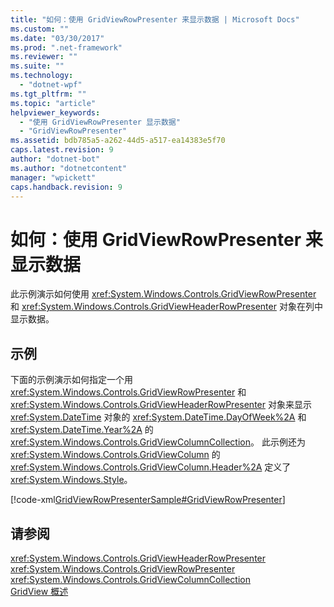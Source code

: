 ```yaml
---
title: "如何：使用 GridViewRowPresenter 来显示数据 | Microsoft Docs"
ms.custom: ""
ms.date: "03/30/2017"
ms.prod: ".net-framework"
ms.reviewer: ""
ms.suite: ""
ms.technology: 
  - "dotnet-wpf"
ms.tgt_pltfrm: ""
ms.topic: "article"
helpviewer_keywords: 
  - "使用 GridViewRowPresenter 显示数据"
  - "GridViewRowPresenter"
ms.assetid: bdb785a5-a262-44d5-a517-ea14383e5f70
caps.latest.revision: 9
author: "dotnet-bot"
ms.author: "dotnetcontent"
manager: "wpickett"
caps.handback.revision: 9
---
```

# 如何：使用 GridViewRowPresenter 来显示数据
此示例演示如何使用 <xref:System.Windows.Controls.GridViewRowPresenter> 和 <xref:System.Windows.Controls.GridViewHeaderRowPresenter> 对象在列中显示数据。  
  
## 示例  
 下面的示例演示如何指定一个用 <xref:System.Windows.Controls.GridViewRowPresenter> 和 <xref:System.Windows.Controls.GridViewHeaderRowPresenter> 对象来显示 <xref:System.DateTime> 对象的 <xref:System.DateTime.DayOfWeek%2A> 和 <xref:System.DateTime.Year%2A> 的 <xref:System.Windows.Controls.GridViewColumnCollection>。  此示例还为 <xref:System.Windows.Controls.GridViewColumn> 的 <xref:System.Windows.Controls.GridViewColumn.Header%2A> 定义了 <xref:System.Windows.Style>。  
  
 [!code-xml[GridViewRowPresenterSample#GridViewRowPresenter](../../../../samples/snippets/csharp/VS_Snippets_Wpf/GridViewRowPresenterSample/CS/Window1.xaml#gridviewrowpresenter)]  
  
## 请参阅  
 <xref:System.Windows.Controls.GridViewHeaderRowPresenter>   
 <xref:System.Windows.Controls.GridViewRowPresenter>   
 <xref:System.Windows.Controls.GridViewColumnCollection>   
 [GridView 概述](../../../../docs/framework/wpf/controls/gridview-overview.md)